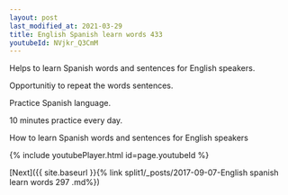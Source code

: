 ```yaml
---
layout: post
last_modified_at: 2021-03-29
title: English Spanish learn words 433 
youtubeId: NVjkr_Q3CmM
---
```

 
 
Helps to learn Spanish words and sentences for English speakers.

Opportunitiy to repeat the words sentences. 

Practice Spanish language. 
 
10 minutes practice every day. 
 
How to learn Spanish words and sentences for English speakers 
 
{% include youtubePlayer.html id=page.youtubeId %}
 
 
[Next]({{ site.baseurl }}{% link  split1/_posts/2017-09-07-English spanish learn words 297 .md%})
 
